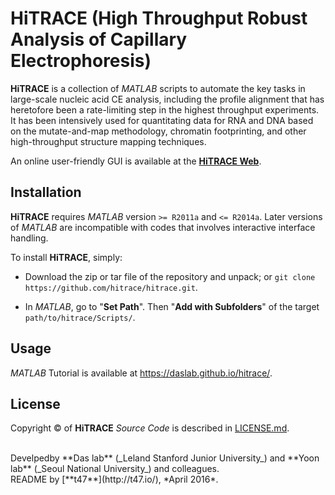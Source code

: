 # HiTRACE (High Throughput Robust Analysis of Capillary Electrophoresis)


**HiTRACE** is a collection of *MATLAB* scripts to automate the key tasks in large-scale nucleic acid CE analysis, including the profile alignment that has heretofore been a rate-limiting step in the highest throughput experiments. It has been intensively used for quantitating data for RNA and DNA based on the mutate-and-map methodology, chromatin footprinting, and other high-throughput structure mapping techniques.

An online user-friendly GUI is available at the [**HiTRACE Web**](http://hitrace.org/).

## Installation

**HiTRACE** requires *MATLAB* version `>= R2011a` and `<= R2014a`. Later versions of *MATLAB* are incompatible with codes that involves interactive interface handling.

To install **HiTRACE**, simply:

- Download the zip or tar file of the repository and unpack; or `git clone https://github.com/hitrace/hitrace.git`.

- In *MATLAB*, go to "**Set Path**". Then "**Add with Subfolders**" of the target `path/to/hitrace/Scripts/`.

## Usage 

*MATLAB* Tutorial is available at https://daslab.github.io/hitrace/.

## License

Copyright &copy; of **HiTRACE** _Source Code_ is described in [LICENSE.md](https://github.com/hitrace/hitrace/blob/master/LICENSE.md).

<br/>
Develpedby **Das lab** (_Leland Stanford Junior University_) and **Yoon lab** (_Seoul National University_) and colleagues.
<br/>
README by [**t47**](http://t47.io/), *April 2016*.
